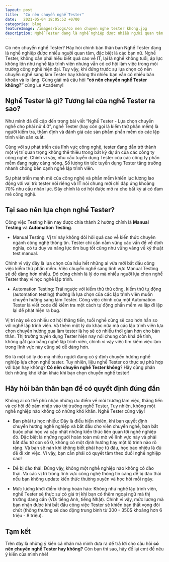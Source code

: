```yaml
---
layout: post
title:  "Có nên chuyền nghề Tester"
date:   2021-05-04 18:05:52 +0700
categories: blog
featureImage: /images/blogs/co nen chuyen nghe tester khong.jpg
description: Nghề Tester đang là nghề nghiệp được nhiều người quan tâm, đặc biệt là các bạn nữ. Nghề Tester, không cần phải hiểu biết quá cao về IT, lại là nghề không tuổi, áp lực không lớn như nghề lập trình viên nhưng vẫn có cơ hội làm việc trong môi trường công nghệ hiện đại
---
```


Có nên chuyển nghề Tester? Hãy hỏi chính bản thân bạn
Nghề Tester đang là nghề nghiệp được nhiều người quan tâm, đặc biệt là các bạn nữ. Nghề Tester, không cần phải hiểu biết quá cao về IT, lại là nghề không tuổi, áp lực không lớn như nghề lập trình viên nhưng vẫn có cơ hội làm việc trong môi trường công nghệ hiện đại. Tuy vậy, khi đứng trước sự lựa chọn có nên chuyển nghề sang làm Tester hay không thì nhiều bạn vẫn có nhiều băn khoăn và lo lắng. Cùng giải mã câu hỏi <b> “có nên chuyển nghề Tester không?” </b> cùng Le Academy!


## **Nghề Tester là gì? Tương lai của nghề Tester ra sao?**

Như mình đã đề cập đến trong bài viết “Nghề Tester - Lựa chọn chuyển nghề cho phái nữ 4.0”, nghề Tester (hay còn gọi là kiểm thử phần mềm) là người kiểm tra, thẩm định và đánh giá các sản phẩm phần mềm do các lập trình viên sản xuất. 


Cùng với sự phát triển của lĩnh vực công nghệ, tester đang dần trở thành một vị trí quan trọng không thể thiếu trong bất kỳ dự án của các công ty công nghệ. Chính vì vậy, nhu cầu tuyển dụng Tester của các công ty phần mềm đang ngày càng nóng. Số lượng tin tức tuyển dụng Tester tăng trưởng nhanh chóng bên cạnh nghề lập trình viên. 


Sự phát triển mạnh mẽ của công nghệ và phần mềm khiến lực lượng lao động với vai trò tester nói riêng và IT nói chung mới chỉ đáp ứng khoảng 70% nhu cầu nhân lực. Đây chính là cơ hội được mở ra cho bất kỳ ai có đam mê công nghệ.

## **Tại sao nên lựa chọn nghề Tester?**

Công việc Testing hiện nay được chia thành 2 hướng chính là <b>Manual Testing</b> và <b>Automation Testing</b>.

- Manual Testing: Vị trí này không đòi hỏi quá cao về kiến thức chuyên ngành công nghệ thông tin. Tester chỉ cần nắm vững các vấn đề về định nghĩa, có tư duy và năng lực tìm bug tốt cũng như vững vàng về kỹ thuật test manual. 

Chính vì vậy đây là lựa chọn của hầu hết những ai vừa mới bắt đầu công việc kiểm thử phần mềm. Việc chuyển nghề sang lĩnh vực Manual Testing sẽ dễ dàng hơn nhiều. Đó cũng chính là lý do mà nhiều người lựa chọn nghề Tester thay vì học nghề lập trình.

- Automation Testing: Trái ngược với kiểm thử thủ công, kiểm thử tự động (automation testing) thường là lựa chọn của các lập trình viên muốn chuyển hướng sang làm Tester. Công việc chính của một Automation Tester là viết code để kiểm tra một cách tự động phần mềm và lặp đi lặp lại để phát hiện ra bug. 

Vị trí này sẽ có nhiều cơ hội thăng tiến, tuổi nghề cũng sẽ cao hơn hẳn so với nghề lập trình viên. Và thêm một lý do khác nữa mà các lập trình viên lựa chọn chuyển hướng qua làm tester là họ sẽ có nhiều thời gian hơn cho bản thân. 
Thị trường tuyền dụng Tester hiện nay nói chung còn khá dễ tính, không gắt gao bằng nghề lập trình viên, chính vì vậy việc tìm kiếm việc làm trong lĩnh vực này cũng sẽ dễ dàng hơn.

Đó là một sô lý do mà nhiều người đang có ý định chuyển hướng nghề nghiệp lựa chọn nghề tester. Tuy nhiên, liệu nghề Tester có thực sự phù hợp với bạn hay không? <b>Có nên chuyển nghề Tester không</b>? Hãy cùng phân tích những khó khăn khác khi bạn chọn chuyển nghề tester!


## **Hãy hỏi bản thân bạn để có quyết định đúng đắn**

Không ai có thể phủ nhận những ưu điểm về môi trường làm việc, thăng tiến và cơ hội để xâm nhập vào thị trường nghề Tester. Tuy nhiên, không một nghề nghiệp nào không có những khó khăn. Nghề Tester cũng vậy!


- Bạn phải tự học nhiều: Đây là điều hiển nhiên, khi bạn quyết định chuyển hướng nghề nghiệp và bắt đầu cho viên chuyển nghề, bạn bắt buộc phải học và cập nhật những kiến thức liên quan tới nghề nghiệp đó. Đặc biệt là những người hoàn toàn mù mờ về lĩnh vực này và phải bắt đầu từ con số 0, không có một định hướng hay một lộ trình nào rõ ràng. Và bạn sẽ nản khi không biết phải học từ đâu, học bao nhiêu là đủ để đi xin việc. Vì vậy, bạn cần phải có quyết tâm theo đuổi nghề nghiệp cao!

- Dễ bị đào thải: Đúng vậy, không một nghề nghiệp nào không có đào thải. Và các vị trí trong lĩnh vực công nghệ thông tin càng dễ bị đào thải nếu bạn không update kiến thức thường xuyên và học hỏi mỗi ngày.

- Mức lương khởi điểm không hoàn hảo: Không như nghề lập trình viên, nghề Tester sẽ thực sự có giá trị khi bạn có thêm ngoại ngữ mà thị trường đang cần (VD: tiếng Anh, tiếng Nhật). Chính vì vậy, mức lương mà bạn nhận được khi bắt đầu công việc Tester sẽ khiến bạn thất vọng đôi chút (thông thường sẽ dao động trung bình từ 300 - 350$ khoảng hơn 6 triệu - 8 triệu).


## **Tạm kết**

Trên đây là những ý kiến cá nhân mà mình đưa ra để trả lời cho câu hỏi <b>có nên chuyển nghề Tester hay không?</b> Còn bạn thì sao, hãy để lại cmt để nêu ý kiến của mình nhé!
